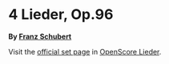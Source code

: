 
# 4 Lieder, Op.96

__By [Franz Schubert](..)__

Visit the [official set page] in [OpenScore Lieder].

[official set page]: https://musescore.com/openscore-lieder-corpus/sets/5106080
[OpenScore Lieder]: https://musescore.com/openscore-lieder-corpus
